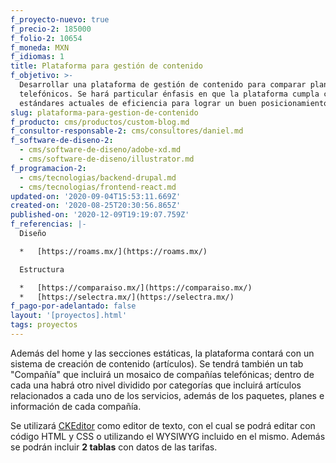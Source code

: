 ```yaml
---
f_proyecto-nuevo: true
f_precio-2: 185000
f_folio-2: 10654
f_moneda: MXN
f_idiomas: 1
title: Plataforma para gestión de contenido
f_objetivo: >-
  Desarrollar una plataforma de gestión de contenido para comparar planes
  telefónicos. Se hará particular énfasis en que la plataforma cumpla con los
  estándares actuales de eficiencia para lograr un buen posicionamiento de SEO.
slug: plataforma-para-gestion-de-contenido
f_producto: cms/productos/custom-blog.md
f_consultor-responsable-2: cms/consultores/daniel.md
f_software-de-diseno-2:
  - cms/software-de-diseno/adobe-xd.md
  - cms/software-de-diseno/illustrator.md
f_programacion-2:
  - cms/tecnologias/backend-drupal.md
  - cms/tecnologias/frontend-react.md
updated-on: '2020-09-04T15:53:11.669Z'
created-on: '2020-08-25T20:30:56.865Z'
published-on: '2020-12-09T19:19:07.759Z'
f_referencias: |-
  Diseño

  *   ‍[https://roams.mx/](https://roams.mx/)

  Estructura

  *   [https://comparaiso.mx/](https://comparaiso.mx/)
  *   [https://selectra.mx/](https://selectra.mx/)
f_pago-por-adelantado: false
layout: '[proyectos].html'
tags: proyectos
---
```


Además del home y las secciones estáticas, la plataforma contará con un sistema de creación de contenido (artículos). Se tendrá también un tab "Compañía" que incluirá un mosaico de compañías telefónicas; dentro de cada una habrá otro nivel dividido por categorías que incluirá artículos relacionados a cada uno de los servicios, además de los paquetes, planes e información de cada compañía.

Se utilizará [CKEditor](https://ckeditor.com/) como editor de texto, con el cual se podrá editar con código HTML y CSS o utilizando el WYSIWYG incluido en el mismo. Además se podrán incluir **2 tablas** con datos de las tarifas.
